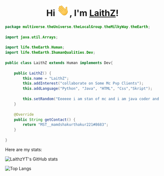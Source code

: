 <div align="center">
<h1>Hi <img src="images/Hi.gif" width="40px" />, I'm <a href="https://github.com/LaithzYT">LaithZ</a>!</h1>
</div>

```java
package multiverse.theUniverse.theLocalGroup.theMilkyWay.theEarth;

import java.util.Arrays;

import life.theEarth.Human;
import life.theEarth.IhumanQualities.Dev;

public class LaithZ extends Human implements Dev{
	
	public LaithZ() {
		this.name = "LaithZ";
		this.addInterest("collaborate on Some Mc Pvp Clients");
		this.addLanguage("Python", "Java", "HTML", "Css","Skript");
		
		this.setRandom("Eeeeee i am stan of mc and i am java coder and i am website coder skrt pop pop pop i make pvp clients");
	}
	
	@Override
	public String getContact() {
		return "MST__mamdshakurthakur221#8683";
	}
	
}
```

Here are my stats:

![LaithzYT's GitHub stats](https://github-readme-stats.vercel.app/api?username=LaithzYT&show_icons=true&theme=vision-friendly-dark)

![Top Langs](https://github-readme-stats.vercel.app/api/top-langs/?username=LaithzYT&theme=vision-friendly-dark)
